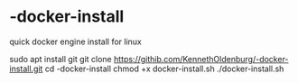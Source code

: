 # -docker-install
quick docker engine install for linux

sudo apt install git
git clone https://githib.com/KennethOldenburg/-docker-install.git
cd -docker-install
chmod +x docker-install.sh
./docker-install.sh
